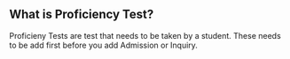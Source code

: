 ## What is Proficiency Test? 

Proficieny Tests are test that needs to be taken by a student. These needs to be add first before you add Admission or Inquiry.